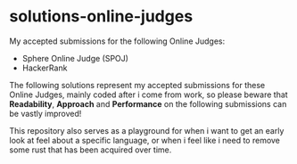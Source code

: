 # solutions-online-judges
My accepted submissions for the following Online Judges:

- Sphere Online Judge (SPOJ)
- HackerRank

The following solutions represent my accepted submissions for these Online Judges, mainly coded after i come from work, so please beware that **Readability**, **Approach** and **Performance** on the following submissions can be vastly improved!

This repository also serves as a playground for when i want to get an early look at feel about a specific language, or when i feel like i need to remove some rust that has been acquired over time.